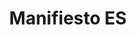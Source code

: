 ---
title: Manifiesto ES
permalink: /manifiesto/
ref: manifest
locale: es
layout: page
inpage_nav: false
seo:
  title: Manifiesto
  description: Manifiesto y firma de adhesiones de la campaña Parad de pararme.
  keywords: manifiesto, adhesiones, racismo, perfil étnico
sections:
  - page-cover
  - statement
  - supporters
page-cover:
  template: theme/cover.html
  section_id: start
  heading: Manifiesto
  bg_image: /uploads/bannerA.jpg
statement:
  template: manifest/statement.html
  section_id: statement
  heading: Identificaciones por perfil étnico
  subheading: La muestra del racismo institucional más básico y cotidiano. Cuando la seguridad es la excusa para coartar derechos y libertades.
  body: |
    El «perfil étnico» es un criterio normalizado en muchas identificaciones o controles, en los que se solicita la documentación a personas seleccionándolas por su aspecto físico y no por lo que han hecho. Estos controles se dan de forma generalizada y con total impunidad tanto en espacios públicos como privados, frecuentados por personas con rasgos físicos identificados como diversos por la población mayoritaria.

    Es una práctica discriminatoria, racista, clasista e ilegal, ya que representa un atropello tanto de los Derechos Humanos como de las leyes vigentes. A pesar de que los cuerpos de seguridad públicos la justifican como una acción necesaria para la efectividad de su tarea securitaria, según datos oficiales, más del 74% de las personas identificadas no ha cometido ningún delito [1].

    #### Por ello, ponemos de manifiesto que las paradas selectivas por perfil étnico:

    - Son una «práctica persistente y generalizada de control identitario» [2], es decir, un procedimiento sistematizado y no hechos aislados que dependen de un funcionario en concreto.
    - Son discriminatorias y suponen una limitación de la libertad de movimiento, sobre todo para las personas en situación administrativa irregular, que frente a la vulnerabilidad optan por no volver a los espacios públicos que habitualmente frecuentaban.
    - Suponen una puerta abierta a detenciones arbitrarias, multas, órdenes de expulsión, ingresos al CIE y deportaciones, entre otras medidas injustas.
    - Muestran a toda la sociedad que las personas de fenotipo no dominante -tanto extranjera como local- son sospechosas a ojos del Estado. Vinculan la apariencia física con el incumplimiento de la norma y refuerzan la estigmatización y criminalización de las minorías, hecho que dificulta la convivencia democrática y normaliza el control social por parte de la policía.
    - Es un criterio inefectivo y contraproducente en términos de seguridad ciudadana, ya que la gran desproporción entre las identificaciones y los delitos cometidos genera desconfianza hacia la policía y menor predisposición a colaborar con el Estado.

    #### Exigimos a las instituciones que:

    - Reconozcan la dimensión real de los controles policiales guiados por el perfil étnico y los condenen.
    - Faciliten información operativa y de calidad a los agentes de policía. Tomen medidas y den instrucciones claras dirigidas a prevenir y prohibir la identificación de personas inocentes según descripciones demasiado genéricas basadas en el color de piel, etnia o características físicas, culturales y religiosas.
    - Formen a la policía en materia de racismo, para que las identificaciones se lleven a cabo bajo los principios de igualdad y no discriminación, en conformidad con el Código Europeo de Ética de la Policía.
    - Justifiquen y recojan datos de cada actuación de identificación y registro que realicen (incluyendo motivo, perfilación étnica y resultado) y publiquen regularmente estadísticas sobre la cuestión.
    - Introduzcan medidas de control internas y externas, y apliquen sanciones contra los agentes que identifiquen de forma discriminatoria e injustificada.
    - Faciliten mecanismos de denuncia para la población objeto de identificaciones y registros, y favorezcan un sistema de control externo de estos procesos.
    - Difundan activamente los derechos y garantías de las personas y den respuesta a sus preocupaciones sobre los criterios de las identificaciones policiales.

    Es necesario acabar con las identificaciones por perfil étnico porque, además de afectar directamente la vida cotidiana de las personas, son el inicio de una cadena de vulneraciones de derechos fundamentales como:

    - el derecho a la no discriminación y el principio de igualdad,
    - el derecho a la libertad de movimiento,
    - el derecho a la dignidad,
    - el derecho a la libertad y seguridad personales,
    - el derecho al respeto de la vida privada y familiar y
    - el derecho a la libertad religiosa, entre otras.

    Para que la apariencia deje de ser un motivo de control policial, actúa y firma el manifiesto.

    ---

    [1] _Datos facilitados por el Ministerio del Interior en el año 2014_  
    [2] _Relator Especial de Naciones Unidas en su informe sobre España del 2013_
supporters:
  template: manifest/supporters.html
  section_id: supporters
  heading: Participan
  subheading: Un proyecto con el apoyo de
---
